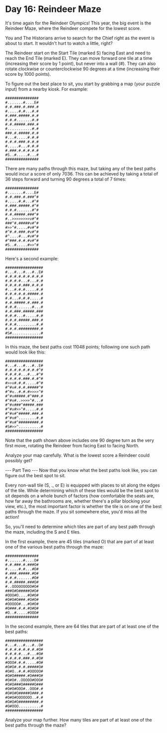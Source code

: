 # Day 16: Reindeer Maze
It's time again for the Reindeer Olympics! This year, the big event is the Reindeer Maze, where the Reindeer compete for the lowest score.

You and The Historians arrive to search for the Chief right as the event is about to start. It wouldn't hurt to watch a little, right?

The Reindeer start on the Start Tile (marked S) facing East and need to reach the End Tile (marked E). They can move forward one tile at a time (increasing their score by 1 point), but never into a wall (#). They can also rotate clockwise or counterclockwise 90 degrees at a time (increasing their score by 1000 points).

To figure out the best place to sit, you start by grabbing a map (your puzzle input) from a nearby kiosk. For example:
```
###############
#.......#....E#
#.#.###.#.###.#
#.....#.#...#.#
#.###.#####.#.#
#.#.#.......#.#
#.#.#####.###.#
#...........#.#
###.#.#####.#.#
#...#.....#.#.#
#.#.#.###.#.#.#
#.....#...#.#.#
#.###.#.#.#.#.#
#S..#.....#...#
###############
```
There are many paths through this maze, but taking any of the best paths would incur a score of only 7036. This can be achieved by taking a total of 36 steps forward and turning 90 degrees a total of 7 times:

```
###############
#.......#....E#
#.#.###.#.###^#
#.....#.#...#^#
#.###.#####.#^#
#.#.#.......#^#
#.#.#####.###^#
#..>>>>>>>>v#^#
###^#.#####v#^#
#>>^#.....#v#^#
#^#.#.###.#v#^#
#^....#...#v#^#
#^###.#.#.#v#^#
#S..#.....#>>^#
###############
```
Here's a second example:
```
#################
#...#...#...#..E#
#.#.#.#.#.#.#.#.#
#.#.#.#...#...#.#
#.#.#.#.###.#.#.#
#...#.#.#.....#.#
#.#.#.#.#.#####.#
#.#...#.#.#.....#
#.#.#####.#.###.#
#.#.#.......#...#
#.#.###.#####.###
#.#.#...#.....#.#
#.#.#.#####.###.#
#.#.#.........#.#
#.#.#.#########.#
#S#.............#
#################
```
In this maze, the best paths cost 11048 points; following one such path would look like this:
```
#################
#...#...#...#..E#
#.#.#.#.#.#.#.#^#
#.#.#.#...#...#^#
#.#.#.#.###.#.#^#
#>>v#.#.#.....#^#
#^#v#.#.#.#####^#
#^#v..#.#.#>>>>^#
#^#v#####.#^###.#
#^#v#..>>>>^#...#
#^#v###^#####.###
#^#v#>>^#.....#.#
#^#v#^#####.###.#
#^#v#^........#.#
#^#v#^#########.#
#S#>>^..........#
#################
```
Note that the path shown above includes one 90 degree turn as the very first move, rotating the Reindeer from facing East to facing North.

Analyze your map carefully. What is the lowest score a Reindeer could possibly get?

--- Part Two ---
Now that you know what the best paths look like, you can figure out the best spot to sit.

Every non-wall tile (S, ., or E) is equipped with places to sit along the edges of the tile. While determining which of these tiles would be the best spot to sit depends on a whole bunch of factors (how comfortable the seats are, how far away the bathrooms are, whether there's a pillar blocking your view, etc.), the most important factor is whether the tile is on one of the best paths through the maze. If you sit somewhere else, you'd miss all the action!

So, you'll need to determine which tiles are part of any best path through the maze, including the S and E tiles.

In the first example, there are 45 tiles (marked O) that are part of at least one of the various best paths through the maze:
```
###############
#.......#....O#
#.#.###.#.###O#
#.....#.#...#O#
#.###.#####.#O#
#.#.#.......#O#
#.#.#####.###O#
#..OOOOOOOOO#O#
###O#O#####O#O#
#OOO#O....#O#O#
#O#O#O###.#O#O#
#OOOOO#...#O#O#
#O###.#.#.#O#O#
#O..#.....#OOO#
###############
```
In the second example, there are 64 tiles that are part of at least one of the best paths:
```
#################
#...#...#...#..O#
#.#.#.#.#.#.#.#O#
#.#.#.#...#...#O#
#.#.#.#.###.#.#O#
#OOO#.#.#.....#O#
#O#O#.#.#.#####O#
#O#O..#.#.#OOOOO#
#O#O#####.#O###O#
#O#O#..OOOOO#OOO#
#O#O###O#####O###
#O#O#OOO#..OOO#.#
#O#O#O#####O###.#
#O#O#OOOOOOO..#.#
#O#O#O#########.#
#O#OOO..........#
#################
```
Analyze your map further. How many tiles are part of at least one of the best paths through the maze?